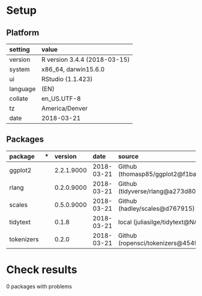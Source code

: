 # Setup

## Platform

|setting  |value                        |
|:--------|:----------------------------|
|version  |R version 3.4.4 (2018-03-15) |
|system   |x86_64, darwin15.6.0         |
|ui       |RStudio (1.1.423)            |
|language |(EN)                         |
|collate  |en_US.UTF-8                  |
|tz       |America/Denver               |
|date     |2018-03-21                   |

## Packages

|package    |*  |version    |date       |source                               |
|:----------|:--|:----------|:----------|:------------------------------------|
|ggplot2    |   |2.2.1.9000 |2018-03-21 |Github (thomasp85/ggplot2@f1ba983)   |
|rlang      |   |0.2.0.9000 |2018-03-21 |Github (tidyverse/rlang@a273d80)     |
|scales     |   |0.5.0.9000 |2018-03-21 |Github (hadley/scales@d767915)       |
|tidytext   |   |0.1.8      |2018-03-21 |local (juliasilge/tidytext@NA)       |
|tokenizers |   |0.2.0      |2018-03-21 |Github (ropensci/tokenizers@4549fd9) |

# Check results

0 packages with problems




